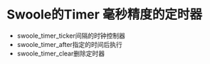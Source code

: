 # Swoole的Timer 毫秒精度的定时器
- swoole_timer_ticker间隔的时钟控制器
- swoole_timer_after指定的时间后执行
- swoole_timer_clear删除定时器
